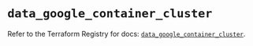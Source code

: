 # `data_google_container_cluster`

Refer to the Terraform Registry for docs: [`data_google_container_cluster`](https://registry.terraform.io/providers/hashicorp/google/6.49.2/docs/data-sources/container_cluster).
